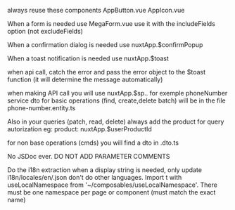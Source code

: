 always reuse these components
AppButton.vue
AppIcon.vue

When a form is needed use
MegaForm.vue
use it with the includeFields option (not excludeFields)

When a confirmation dialog is needed use
nuxtApp.$confirmPopup

When a toast notification is needed use
nuxtApp.$toast

when api call, catch the error and pass the error object to the $toast function (it will determine the message automatically)

when making API call you will use nuxtApp.$sp.<service>.<method>
for exemple phoneNumber service dto for basic operations (find, create,delete batch) will be in the file phone-number.entity.ts

Also in your queries (patch, read, delete) always add the product for query autorization
eg: product: nuxtApp.$userProductId

for non base operations (cmds) you will find a dto in <method>.dto.ts

No JSDoc ever. DO NOT ADD PARAMETER COMMENTS

Do the i18n extraction when a display string is needed, only update i18n/locales/en/<pageOrComponent>.json don't do other languages. Import t with useLocalNamespace from '~/composables/useLocalNamespace'. There must be one namespace per page or component (must match the exact name)